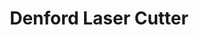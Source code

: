 ---
title : "Denford Laser Cutter"
description: "AKA the Small laser cutter"
excerpt: "AKA the Small laser cutter"
date: false
lastmod: false
draft: false
weight: 1
images: ["denfordlasercutter.jpeg"]
url: "/machines/denfordlasercutter/"

---